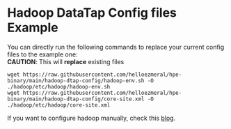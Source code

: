 # Hadoop DataTap Config files Example

You can directly run the following commands to replace your current config files to the example one: \
__**CAUTION**__: This will **replace** existing files
```
wget https://raw.githubusercontent.com/helloezmeral/hpe-binary/main/hadoop-dtap-config/hadoop-env.sh -O ./hadoop/etc/hadoop/hadoop-env.sh 
wget https://raw.githubusercontent.com/helloezmeral/hpe-binary/main/hadoop-dtap-config/core-site.xml -O ./hadoop/etc/hadoop/core-site.xml 
```

If you want to configure hadoop manually, check this [blog](https://github.com/helloezmeral/blog/tree/main/Accessing-dtap-in-pods).
